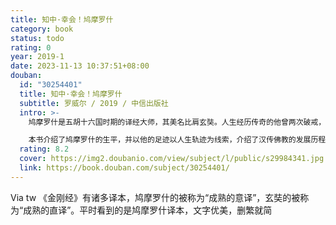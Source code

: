 ```yaml
---
title: 知中·幸会！鸠摩罗什
category: book
status: todo
rating: 0
year: 2019-1
date: 2023-11-13 10:37:51+08:00
douban:
  id: "30254401"
  title: 知中·幸会！鸠摩罗什
  subtitle: 罗威尔 / 2019 / 中信出版社
  intro: >-
    鸠摩罗什是五胡十六国时期的译经大师，其美名比肩玄奘。人生经历传奇的他曾两次破戒，被囚十七年；死后焚身，唯传道的舌头不烂。他是中国佛教从小乘转向大乘的重要力量。

    本书介绍了鸠摩罗什的生平，并以他的足迹以人生轨迹为线索，介绍了汉传佛教的发展历程。因为鸠摩罗什是译经大师，本书也对佛经阅读进行了入门讲解，对佛经翻译进行了品评。
  rating: 8.2
  cover: https://img2.doubanio.com/view/subject/l/public/s29984341.jpg
  link: https://book.douban.com/subject/30254401/
---
```


Via tw 《金刚经》有诸多译本，鸠摩罗什的被称为“成熟的意译”，玄奘的被称为“成熟的直译”。平时看到的是鸠摩罗什译本，文字优美，删繁就简

